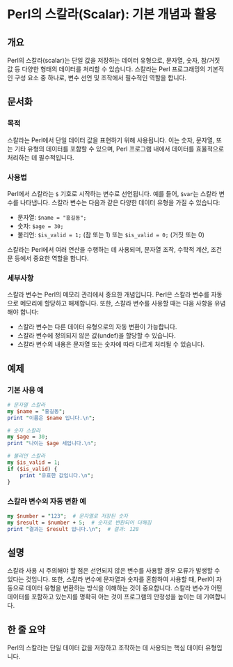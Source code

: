 <!--
Meta Description: # Perl의 스칼라(Scalar): 기본 개념과 활용 ## 개요 Perl의 스칼라(scalar)는 단일 값을 저장하는 데이터 유형으로, 문자열, 숫자, 참/거짓 값 등 다양한 형태의 데이터를 처리할 수 있습니다. 스칼라는 Perl 프로그래밍의 기본적인 구성 요소 중 ...
Meta Keywords: 스칼라, 데이터, 문자열, 스칼라는, perl의
-->

# Perl의 스칼라(Scalar): 기본 개념과 활용

## 개요
Perl의 스칼라(scalar)는 단일 값을 저장하는 데이터 유형으로, 문자열, 숫자, 참/거짓 값 등 다양한 형태의 데이터를 처리할 수 있습니다. 스칼라는 Perl 프로그래밍의 기본적인 구성 요소 중 하나로, 변수 선언 및 조작에서 필수적인 역할을 합니다.

## 문서화

### 목적
스칼라는 Perl에서 단일 데이터 값을 표현하기 위해 사용됩니다. 이는 숫자, 문자열, 또는 기타 유형의 데이터를 포함할 수 있으며, Perl 프로그램 내에서 데이터를 효율적으로 처리하는 데 필수적입니다.

### 사용법
Perl에서 스칼라는 `$` 기호로 시작하는 변수로 선언됩니다. 예를 들어, `$var`는 스칼라 변수를 나타냅니다. 스칼라 변수는 다음과 같은 다양한 데이터 유형을 가질 수 있습니다:

- 문자열: `$name = "홍길동";`
- 숫자: `$age = 30;`
- 불리언: `$is_valid = 1;` (참 또는 1) 또는 `$is_valid = 0;` (거짓 또는 0)

스칼라는 Perl에서 여러 연산을 수행하는 데 사용되며, 문자열 조작, 수학적 계산, 조건문 등에서 중요한 역할을 합니다.

### 세부사항
스칼라 변수는 Perl의 메모리 관리에서 중요한 개념입니다. Perl은 스칼라 변수를 자동으로 메모리에 할당하고 해제합니다. 또한, 스칼라 변수를 사용할 때는 다음 사항을 유념해야 합니다:

- 스칼라 변수는 다른 데이터 유형으로의 자동 변환이 가능합니다.
- 스칼라 변수에 정의되지 않은 값(undef)을 할당할 수 있습니다.
- 스칼라 변수의 내용은 문자열 또는 숫자에 따라 다르게 처리될 수 있습니다.

## 예제

### 기본 사용 예
```perl
# 문자열 스칼라
my $name = "홍길동";
print "이름은 $name 입니다.\n";

# 숫자 스칼라
my $age = 30;
print "나이는 $age 세입니다.\n";

# 불리언 스칼라
my $is_valid = 1;
if ($is_valid) {
    print "유효한 값입니다.\n";
}
```

### 스칼라 변수의 자동 변환 예
```perl
my $number = "123";  # 문자열로 저장된 숫자
my $result = $number + 5;  # 숫자로 변환되어 더해짐
print "결과는 $result 입니다.\n";  # 결과: 128
```

## 설명
스칼라 사용 시 주의해야 할 점은 선언되지 않은 변수를 사용할 경우 오류가 발생할 수 있다는 것입니다. 또한, 스칼라 변수에 문자열과 숫자를 혼합하여 사용할 때, Perl이 자동으로 데이터 유형을 변환하는 방식을 이해하는 것이 중요합니다. 스칼라 변수가 어떤 데이터를 포함하고 있는지를 명확히 아는 것이 프로그램의 안정성을 높이는 데 기여합니다.

## 한 줄 요약
Perl의 스칼라는 단일 데이터 값을 저장하고 조작하는 데 사용되는 핵심 데이터 유형입니다.